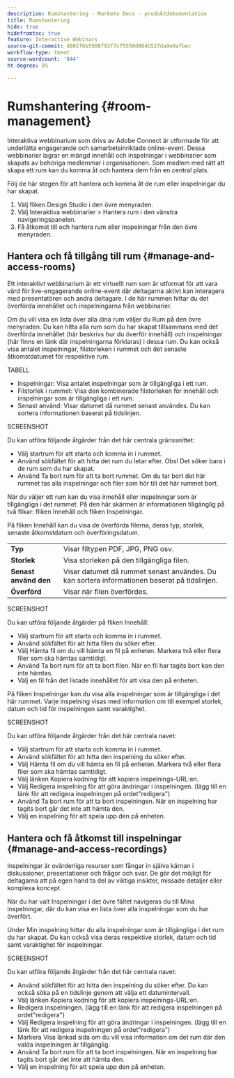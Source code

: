```yaml
---
description: Rumshantering - Marketo Docs - produktdokumentation
title: Rumshantering
hide: true
hidefromtoc: true
feature: Interactive Webinars
source-git-commit: d802f6b5988f93f7c75558d864b527da9e0afbec
workflow-type: tm+mt
source-wordcount: '844'
ht-degree: 0%

---
```


# Rumshantering {#room-management}

Interaktiva webbinarium som drivs av Adobe Connect är utformade för att underlätta engagerande och samarbetsinriktade online-event. Dessa webbinarier lagrar en mängd innehåll och inspelningar i webbinarier som skapats av behöriga medlemmar i organisationen. Som medlem med rätt att skapa ett rum kan du komma åt och hantera dem från en central plats.

Följ de här stegen för att hantera och komma åt de rum eller inspelningar du har skapat.

1. Välj fliken Design Studio i den övre menyraden.
1. Välj Interaktiva webbinarier > Hantera rum i den vänstra navigeringspanelen.
1. Få åtkomst till och hantera rum eller inspelningar från den övre menyraden.

## Hantera och få tillgång till rum {#manage-and-access-rooms}

Ett interaktivt webbinarium är ett virtuellt rum som är utformat för att vara värd för live-engagerande online-event där deltagarna aktivt kan interagera med presentatören och andra deltagare. I de här rummen hittar du det överförda innehållet och inspelningarna från webbinarier.

Om du vill visa en lista över alla dina rum väljer du Rum på den övre menyraden. Du kan hitta alla rum som du har skapat tillsammans med det överförda innehållet (här beskrivs hur du överför innehåll) och inspelningar (här finns en länk där inspelningarna förklaras) i dessa rum. Du kan också visa antalet inspelningar, filstorleken i rummet och det senaste åtkomstdatumet för respektive rum.

TABELL

* Inspelningar: Visa antalet inspelningar som är tillgängliga i ett rum.
* Filstorlek i rummet: Visa den kombinerade filstorleken för innehåll och inspelningar som är tillgängliga i ett rum.
* Senast använd: Visar datumet då rummet senast användes. Du kan sortera informationen baserat på tidslinjen.

SCREENSHOT

Du kan utföra följande åtgärder från det här centrala gränssnittet:

* Välj startrum   för att starta och komma in i rummet.
* Använd sökfältet för att hitta det rum du letar efter.
Obs! Det söker bara i de rum som du har skapat.
* Använd Ta bort rum för att ta bort rummet. Om du tar bort det här rummet tas alla inspelningar och filer som hör till det här rummet bort.

När du väljer ett rum kan du visa innehåll eller inspelningar som är tillgängliga i det rummet. På den här skärmen är informationen tillgänglig på två flikar: fliken Innehåll och fliken Inspelningar.

På fliken Innehåll kan du visa de överförda filerna, deras typ, storlek, senaste åtkomstdatum och överföringsdatum.

<table><tbody>
  <tr>
    <td><b>Typ</td>
    <td>Visar filtypen PDF, JPG, PNG osv.</td>
  </tr>
  <tr>
    <td><b>Storlek</td>
    <td>Visa storleken på den tillgängliga filen.</td>
  </tr>
  <tr>
    <td><b>Senast använd den</td>
    <td>Visar datumet då rummet senast användes. Du kan sortera informationen baserat på tidslinjen.</td>
  </tr>
  <tr>
    <td><b>Överförd</td>
    <td>Visar när filen överfördes.</td>
  </tr>
</tbody>
</table>

SCREENSHOT

Du kan utföra följande åtgärder på fliken Innehåll:

* Välj startrum   för att starta och komma in i rummet.
* Använd sökfältet för att hitta filen du söker efter.
* Välj Hämta fil om du vill hämta en fil på enheten. Markera två eller flera filer som ska hämtas samtidigt.
* Använd Ta bort rum för att ta bort filen. När en fil har tagits bort kan den inte hämtas.
* Välj en fil från det listade innehållet för att visa den på enheten.

På fliken Inspelningar kan du visa alla inspelningar som är tillgängliga i det här rummet. Varje inspelning visas med information om till exempel storlek, datum och tid för inspelningen samt varaktighet.

SCREENSHOT

Du kan utföra följande åtgärder från det här centrala navet:

* Välj startrum   för att starta och komma in i rummet.
* Använd sökfältet för att hitta den inspelning du söker efter.
* Välj Hämta fil om du vill hämta en fil på enheten. Markera två eller flera filer som ska hämtas samtidigt.
* Välj länken Kopiera kodning   för att kopiera inspelnings-URL:en.
* Välj Redigera inspelning för att göra ändringar i inspelningen. (lägg till en länk för att redigera inspelningen på ordet&quot;redigera&quot;)
* Använd Ta bort rum för att ta bort inspelningen. När en inspelning har tagits bort går det inte att hämta den.
* Välj en inspelning för att spela upp den på enheten.

## Hantera och få åtkomst till inspelningar {#manage-and-access-recordings}

Inspelningar är ovärderliga resurser som fångar in själva kärnan i diskussioner, presentationer och frågor och svar. De gör det möjligt för deltagarna att på egen hand ta del av viktiga insikter, missade detaljer eller komplexa koncept.

När du har valt Inspelningar i det övre fältet navigeras du till Mina inspelningar, där du kan visa en lista över alla inspelningar som du har överfört.

Under Min inspelning hittar du alla inspelningar som är tillgängliga i det rum du har skapat. Du kan också visa deras respektive storlek, datum och tid samt varaktighet för inspelningar.

SCREENSHOT

Du kan utföra följande åtgärder från det här centrala navet:

* Använd sökfältet för att hitta den inspelning du söker efter. Du kan också söka på en tidslinje genom att välja ett datumintervall.
* Välj länken Kopiera kodning   för att kopiera inspelnings-URL:en.
* Redigera inspelningen. (lägg till en länk för att redigera inspelningen på ordet&quot;redigera&quot;)
* Välj Redigera inspelning för att göra ändringar i inspelningen. (lägg till en länk för att redigera inspelningen på ordet&quot;redigera&quot;)
* Markera Visa länkad sida   om du vill visa information om det rum där den valda inspelningen är tillgänglig.
* Använd Ta bort rum för att ta bort inspelningen. När en inspelning har tagits bort går det inte att hämta den.
* Välj en inspelning för att spela upp den på enheten.
